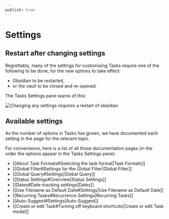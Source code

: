 ```yaml
---
publish: true
---
```


# Settings

## Restart after changing settings

Regrettably, many of the settings for customising Tasks require one of the following to be done, for the new options to take effect:

- Obsidian to be restarted,
- or the vault to be closed and re-opened.

The Tasks Settings pane warns of this:

![Changing any settings requires a restart of obsidian](../images/settings-restart-after-change.png)

## Available settings

As the number of options in Tasks has grown, we have documented each setting in the page for the relevant topic.

For convenience, here is a list of all those documentation pages (in the order the options appear in the Tasks Settings pane):

- [[About Task Formats#Selecting the task format|Task Formats]]
- [[Global Filter#Settings for the Global Filter|Global Filter]]
- [[Global Query#Settings|Global Query]]
- [[Status Settings#Overview|Status Settings]]
- [[Dates#Date-tracking settings|Dates]]
- [[Use Filename as Default Date#Settings|Use Filename as Default Date]]
- [[Recurring Tasks#Recurrence Settings|Recurring Tasks]]
- [[Auto-Suggest#Settings|Auto-Suggest]]
- [[Create or edit Task#Turning off keyboard shortcuts|Create or edit Task modal]]
